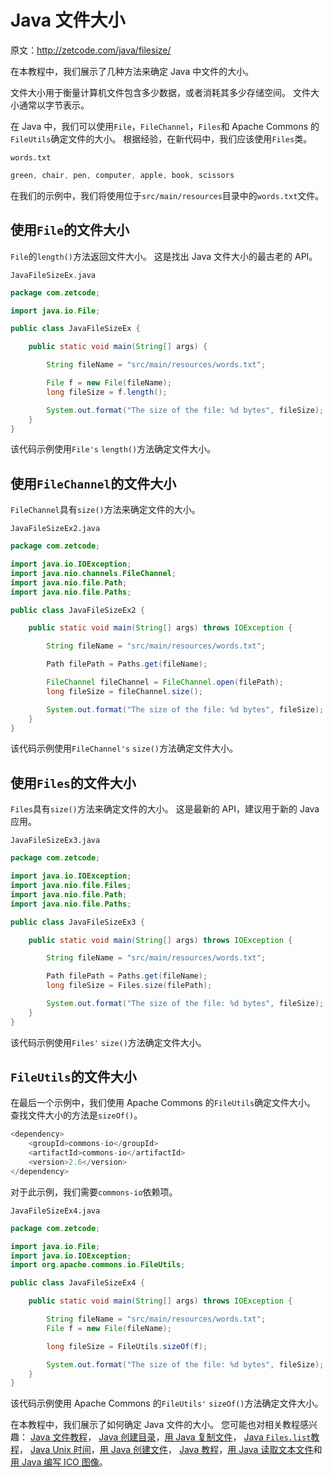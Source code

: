 # Java 文件大小

原文：http://zetcode.com/java/filesize/

在本教程中，我们展示了几种方法来确定 Java 中文件的大小。

文件大小用于衡量计算机文件包含多少数据，或者消耗其多少存储空间。 文件大小通常以字节表示。

在 Java 中，我们可以使用`File`，`FileChannel`，`Files`和 Apache Commons 的`FileUtils`确定文件的大小。 根据经验，在新代码中，我们应该使用`Files`类。

`words.txt`

```java
green, chair, pen, computer, apple, book, scissors

```

在我们的示例中，我们将使用位于`src/main/resources`目录中的`words.txt`文件。

## 使用`File`的文件大小

`File`的`length()`方法返回文件大小。 这是找出 Java 文件大小的最古老的 API。

`JavaFileSizeEx.java`

```java
package com.zetcode;

import java.io.File;

public class JavaFileSizeEx {

    public static void main(String[] args) {

        String fileName = "src/main/resources/words.txt";

        File f = new File(fileName);
        long fileSize = f.length();

        System.out.format("The size of the file: %d bytes", fileSize);
    }
}

```

该代码示例使用`File's` `length()`方法确定文件大小。

## 使用`FileChannel`的文件大小

`FileChannel`具有`size()`方法来确定文件的大小。

`JavaFileSizeEx2.java`

```java
package com.zetcode;

import java.io.IOException;
import java.nio.channels.FileChannel;
import java.nio.file.Path;
import java.nio.file.Paths;

public class JavaFileSizeEx2 {

    public static void main(String[] args) throws IOException {

        String fileName = "src/main/resources/words.txt";

        Path filePath = Paths.get(fileName);

        FileChannel fileChannel = FileChannel.open(filePath);
        long fileSize = fileChannel.size();

        System.out.format("The size of the file: %d bytes", fileSize);
    }
}

```

该代码示例使用`FileChannel's` `size()`方法确定文件大小。

## 使用`Files`的文件大小

`Files`具有`size()`方法来确定文件的大小。 这是最新的 API，建议用于新的 Java 应用。

`JavaFileSizeEx3.java`

```java
package com.zetcode;

import java.io.IOException;
import java.nio.file.Files;
import java.nio.file.Path;
import java.nio.file.Paths;

public class JavaFileSizeEx3 {

    public static void main(String[] args) throws IOException {

        String fileName = "src/main/resources/words.txt";

        Path filePath = Paths.get(fileName);
        long fileSize = Files.size(filePath);        

        System.out.format("The size of the file: %d bytes", fileSize);
    }
}

```

该代码示例使用`Files'` `size()`方法确定文件大小。

## `FileUtils`的文件大小

在最后一个示例中，我们使用 Apache Commons 的`FileUtils`确定文件大小。 查找文件大小的方法是`sizeOf()`。

```java
<dependency>
    <groupId>commons-io</groupId>
    <artifactId>commons-io</artifactId>
    <version>2.6</version>
</dependency>

```

对于此示例，我们需要`commons-io`依赖项。

`JavaFileSizeEx4.java`

```java
package com.zetcode;

import java.io.File;
import java.io.IOException;
import org.apache.commons.io.FileUtils;

public class JavaFileSizeEx4 {

    public static void main(String[] args) throws IOException {

        String fileName = "src/main/resources/words.txt";
        File f = new File(fileName);

        long fileSize = FileUtils.sizeOf(f);        

        System.out.format("The size of the file: %d bytes", fileSize);
    }
}

```

该代码示例使用 Apache Commons 的`FileUtils'` `sizeOf()`方法确定文件大小。

在本教程中，我们展示了如何确定 Java 文件的大小。 您可能也对相关教程感兴趣： [Java 文件教程](/java/file/)， [Java 创建目录](/java/createdirectory/)，[用 Java 复制文件](/java/copyfile/)， [Java `Files.list`教程](/java/fileslist/)， [Java Unix 时间](/java/unixtime/)，[用 Java 创建文件](/java/createfile/)， [Java 教程](/lang/java/)，[用 Java 读取文本文件](/articles/javareadtext/)和[用 Java 编写 ICO 图像](/articles/javaico/)。